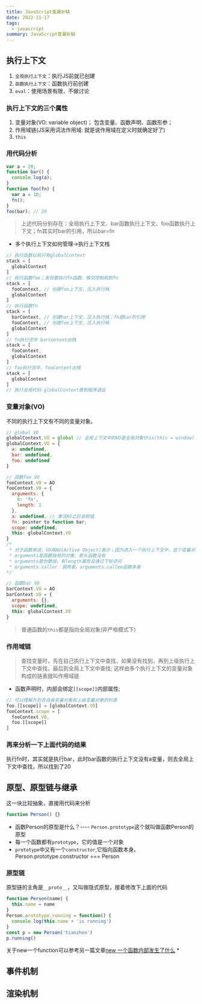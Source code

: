 ```yaml
---
title: JavaScript查漏补缺
date: 2022-11-17
tags:
  - javascript
summary: JavaScript查漏补缺
---
```


## 执行上下文
1. `全局执行上下文`：执行JS前就已创建
2. `函数执行上下文`：函数执行前创建
3. `eval`：使用场景有限，不做讨论
### 执行上下文的三个属性
1. 变量对象(VO: variable object)； 包含变量、函数声明、函数形参；
2. 作用域链(JS采用词法作用域: 就是说作用域在定义时就确定好了)
3. `this`
### 用代码分析
```js
var a = 20;
function bar() {
  console.log(a);
}
function foo(fn) {
  var a = 10;
  fn();
}
foo(bar); // 20
```
> 上述代码分别存在：全局执行上下文、bar函数执行上下文、foo函数执行上下文；fn其实时bar的引用，所以bar=fn
* 多个执行上下文如何管理->执行上下文栈
```js
// 执行函数以前只有globalContext
stack = [
  globalContext
]
// 执行函数foo；发现要执行fn函数，移交控制权到fn
stack = [
  fooContext, // 创建foo上下文，压入执行栈
  globalContext
]
// 执行函数fn
stack = [
  barContext, // 创建bar上下文，压入执行栈；fn是bar的引用
  fooContext, // 创建foo上下文，压入执行栈
  globalContext
]
// fn执行完毕 barContext出栈
stack = [
  fooContext,
  globalContext
]
// foo执行完毕，fooContext出栈
stack = [
  globalContext
]
// 执行全局代码 globalContext直到程序退出
```
### 变量对象(VO)
不同的执行上下文有不同的变量对象。
```js
// global VO
globalContext.VO = global // 全局上下文中的VO是全局对象this(this = window)
globalContext.VO = {
  a: undefined,
  bar: undefined,
  foo: undefined
}

// 函数foo VO
fooContext.VO = AO
fooContext.VO = {
  arguments: {
    0: 'fn',
    length: 1
  },
  a: undefined, // 激活AO之后会赋值
  fn: pointer to function bar,
  scope: undefined,
  this: globalContext.VO
}
/*
 * 对于函数来说，VO用AO(Active Object)表示；因为进入一个执行上下文中，这个变量对象才被激活，属性才能被访问。函数的VO是不能访问的
 * arguments是函数独有的对象，箭头函数没有
 * arguments是伪数组，有length属性且通过下标访问
 * arguments.caller：调用者，arguments.callee函数本身
*/

// 函数bar VO
barContext.VO = AO
barContext.VO = {
  arguments: {},
  scope: undefined,
  this: globalContext.VO
}
```
> 普通函数的`this`都是指向全局对象(非严格模式下)
### 作用域链
> 查找变量时，先在自己执行上下文中查找，如果没有找到，再到上级执行上下文中查找，最后到全局上下文中查找; 这样由多个执行上下文的变量对象构成的链表就叫作用域链
- 函数声明时，内部会绑定`[[scope]]`内部属性;
```js
// 可以理解为包含自身变量对象和上级变量对象的列表
foo.[[scope]] = [globalContext.VO]
fooContext.scope = [
  fooContext.VO,
  foo.[[scope]]
]
```
### 再来分析一下上面代码的结果
执行fn时，其实就是执行bar，此时bar函数的执行上下文没有a变量，则去全局上下文中查找，所以找到了20

## 原型、原型链与继承
这一块比较抽象，直接用代码来分析
```js
function Person() {}
```
* 函数Person的原型是什么？---- `Person.prototype`这个就叫做函数Person的原型
* 每一个函数都有`prototype`，它的值是一个对象
* `prototype`中又有一个`constructor`,它指向函数本身。Person.prototype.constructor === Person
### 原型链
原型链的主角是`__proto__`，又叫做隐式原型，接着修改下上面的代码
```js
function Person(name) {
  this.name = name
}
Person.prototype.running = function() {
  console.log(this.name + 'is running')
}
const p = new Person('tianzhen')
p.running()
```
关于new一个function可以参考另一篇文章[new 一个函数内部发生了什么](/js/2022/08/22/new-function/)
* 





















## 事件机制

## 渲染机制 